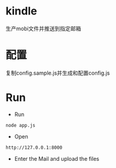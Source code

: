 # kindle
生产mobi文件并推送到指定邮箱


# 配置

复制config.sample.js并生成和配置config.js

# Run 

-	Run

`node app.js`

-	Open

`http://127.0.0.1:8000`

-   Enter the Mail and upload the files

